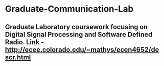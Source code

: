 # Graduate-Communication-Lab
Graduate Laboratory coursework  focusing on Digital Signal Processing and Software Defined Radio.  Link - http://ecee.colorado.edu/~mathys/ecen4652/descr.html
-----------------------------------------------------------------------------------------------
   
